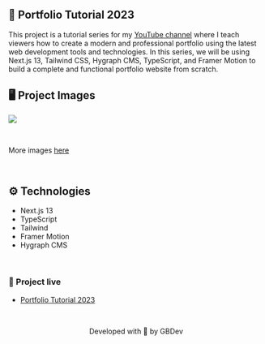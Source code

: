 ## 💚 Portfolio Tutorial 2023

This project is a tutorial series for my [YouTube channel](https://www.youtube.com/@GBDev) where I teach viewers how to create a modern and professional portfolio using the latest web development tools and technologies. In this series, we will be using Next.js 13, Tailwind CSS, Hygraph CMS, TypeScript, and Framer Motion to build a complete and functional portfolio website from scratch.

## 🖥 Project Images

<img src="https://github.com/GBDev13/portfolio-tutorial-2023/assets/71772559/341fef7a-536d-4b4e-b124-9b99be313575" align="center" />

&nbsp;

More images [here](https://www.gbdev.me/projects/portfolio-tutorial-2023)

&nbsp;

## ⚙️ Technologies

- Next.js 13
- TypeScript
- Tailwind
- Framer Motion
- Hygraph CMS

&nbsp;

### 🔗 Project live

- [Portfolio Tutorial 2023](https://portfolio-tutorial-2023.vercel.app/)

&nbsp;

<p align="center">Developed with 💙 by GBDev</p>
